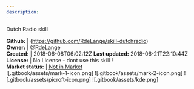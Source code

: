 ```yaml
---
description: 
---
```

Dutch Radio skill



**Github:** | (https://github.com/RdeLange/skill-dutchradio)  
**Owner:** | [@RdeLange](https://github.com/RdeLange)  
**Created:** | 2018-06-08T06:02:12Z  **Last updated:** 2018-06-21T22:10:44Z  
**License:** | No License - dont use this skill !  
**Market status:** | [Not in Market](https://market.mycroft.ai/skill/)  
 ![.gitbook/assets/mark-1-icon.png]  ![.gitbook/assets/mark-2-icon.png]  ![.gitbook/assets/picroft-icon.png]  ![.gitbook/assets/kde.png]  
